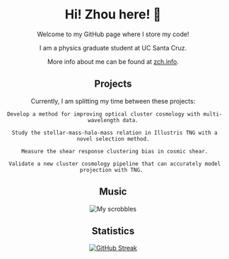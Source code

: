 <div align="center">
<h1> Hi! Zhou here! 👋 </h1>


Welcome to my GitHub page where I store my code! 

I am a physics graduate student at UC Santa Cruz. 

More info about me can be found at [zch.info](http://www.zch.info).

## Projects

Currently, I am splitting my time between these projects:
```
 Develop a method for improving optical cluster cosmology with multi-wavelength data.

 Study the stellar-mass-halo-mass relation in Illustris TNG with a novel selection method.

 Measure the shear response clustering bias in cosmic shear.

 Validate a new cluster cosmology pipeline that can accurately model projection with TNG. 
```

## Music
![My scrobbles](https://lastfm-recently-played.vercel.app/api?user=zchvsre)


## Statistics

[![GitHub Streak](https://github-readme-streak-stats.herokuapp.com/?user=zhouconghao&theme=highcontrast)](https://git.io/streak-stats)
